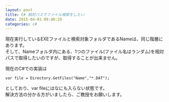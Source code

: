 ```yaml
---
layout: post
title: C# 相対パスでファイル検索をしたい
date: 2015-04-01 09:40:29
categories: c#
---
```

<!-- {% raw %} -->
<p>現在実行しているEXEファイルと検索対象フォルダであるNameは、同じ階層にあります。<br>
そして、Nameフォルダ内にある、1つのファイル(ファイル名はランダム)を相対パスで取得したいのですが、取得することが出来ません。</p>

<p>現在のC#での実装は</p>

<pre><code>var file = Directory.GetFiles("Name","*.DAT");
</code></pre>

<p>としており、var fileにはなにも入らない状態です。<br>
解決方法の分かる方がいましたら、ご教授をお願いします。</p>
<!-- {% endraw %} -->
